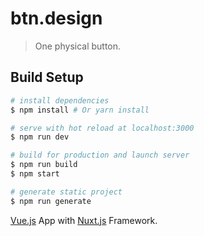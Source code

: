 # btn.design

> One physical button.

## Build Setup

``` bash
# install dependencies
$ npm install # Or yarn install

# serve with hot reload at localhost:3000
$ npm run dev

# build for production and launch server
$ npm run build
$ npm start

# generate static project
$ npm run generate
```

[Vue.js](https://vuejs.org/) App with [Nuxt.js](https://github.com/nuxt/nuxt.js) Framework.
